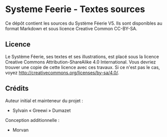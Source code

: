 # Systeme Feerie - Textes sources

Ce dépôt contient les sources du Système Féerie V5. Ils sont disponibles au format Markdown et sous licence Creative Common CC-BY-SA.

## Licence

Le Système Féerie, ses textes et ses illustrations, est placé sous la licence Creative Commons Attribution-ShareAlike 4.0 International.
Vous devriez trouver une copie de cette licence avec ces travaux. Si ce n'est pas le cas, voyez http://creativecommons.org/licenses/by-sa/4.0/.

## Crédits

Auteur initial et mainteneur du projet :
* Sylvain « Greewi » Dumazet

Conception additionnelle :
* Morvan
